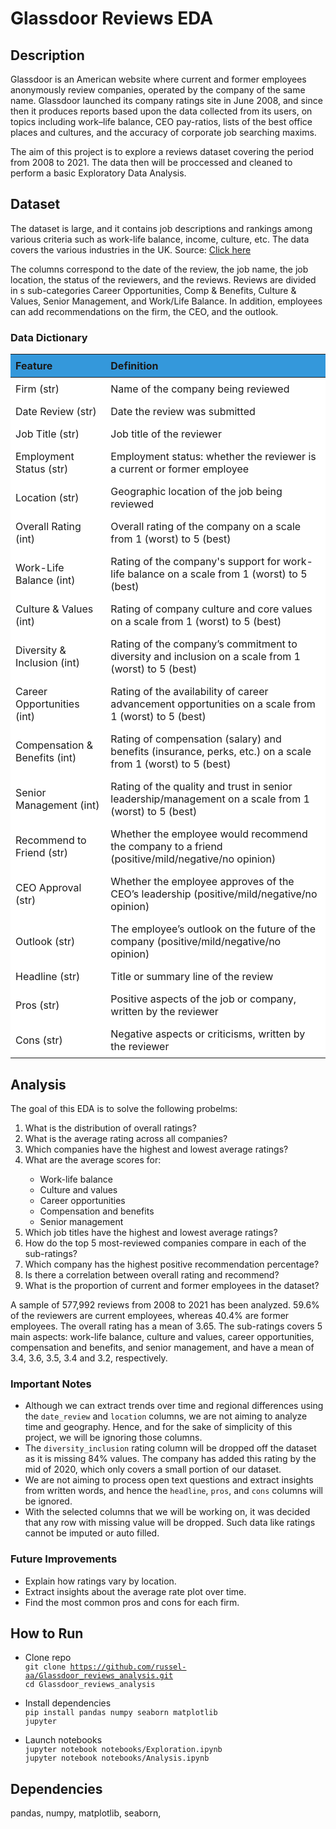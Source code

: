 # Glassdoor Reviews EDA
## Description
Glassdoor is an American website where current and former employees anonymously review companies, operated by the company of the same name. Glassdoor launched its company ratings site in June 2008, and since then it produces reports based upon the data collected from its users, on topics including work–life balance, CEO pay-ratios, lists of the best office places and cultures, and the accuracy of corporate job searching maxims.

The aim of this project is to explore a reviews dataset covering the period from 2008 to 2021. The data then will be proccessed and cleaned to perform a basic Exploratory Data Analysis.


## Dataset
The dataset is large, and it contains job descriptions and rankings among various criteria such as work-life balance, income, culture, etc. The data covers the various industries in the UK. Source: [Click here](https://www.kaggle.com/datasets/davidgauthier/glassdoor-job-reviews)

The columns correspond to the date of the review, the job name, the job location, the status of the reviewers, and the reviews. Reviews are divided in s sub-categories Career Opportunities, Comp & Benefits, Culture & Values, Senior Management, and Work/Life Balance. In addition, employees can add recommendations on the firm, the CEO, and the outlook.

### Data Dictionary
<table style="width: 100%; border-collapse: collapse; background-color: #fff;">    
    <thead>
        <tr>
            <th style="background-color: #3498db; text-align: left; padding: 8px;">Feature</th>
            <th style="background-color: #3498db; text-align: left; padding: 8px;">Definition</th>
        </tr>
    </thead>
    <tbody>
        <tr>
            <td style="padding: 8px;">Firm (str)</td>
            <td style="padding: 8px;">Name of the company being reviewed</td>
        </tr>
        <tr>
            <td style="padding: 8px;">Date Review (str)</td>
            <td style="padding: 8px;">Date the review was submitted</td>
        </tr>
        <tr>
            <td style="padding: 8px;">Job Title (str)</td>
            <td style="padding: 8px;">Job title of the reviewer</td>
        </tr>
        <tr>
            <td style="padding: 8px;">Employment Status (str)</td>
            <td style="padding: 8px;">Employment status: whether the reviewer is a current or former employee</td>
        </tr>
        <tr>
            <td style="padding: 8px;">Location (str)</td>
            <td style="padding: 8px;">Geographic location of the job being reviewed</td>
        </tr>
        <tr>
            <td style="padding: 8px;">Overall Rating (int)</td>
            <td style="padding: 8px;">Overall rating of the company on a scale from 1 (worst) to 5 (best)</td>
        </tr>
        <tr>
            <td style="padding: 8px;">Work-Life Balance (int)</td>
            <td style="padding: 8px;">Rating of the company's support for work-life balance on a scale from 1 (worst) to 5 (best)</td>
        </tr>
        <tr>
            <td style="padding: 8px;">Culture & Values (int)</td>
            <td style="padding: 8px;">Rating of company culture and core values on a scale from 1 (worst) to 5 (best)</td>
        </tr>
        <tr>
            <td style="padding: 8px;">Diversity & Inclusion (int)</td>
            <td style="padding: 8px;">Rating of the company’s commitment to diversity and inclusion on a scale from 1 (worst) to 5 (best)</td>
        </tr>
        <tr>
            <td style="padding: 8px;">Career Opportunities (int)</td>
            <td style="padding: 8px;">Rating of the availability of career advancement opportunities on a scale from 1 (worst) to 5 (best)</td>
        </tr>
        <tr>
            <td style="padding: 8px;">Compensation & Benefits (int)</td>
            <td style="padding: 8px;">Rating of compensation (salary) and benefits (insurance, perks, etc.) on a scale from 1 (worst) to 5 (best)</td>
        </tr>
        <tr>
            <td style="padding: 8px;">Senior Management (int)</td>
            <td style="padding: 8px;">Rating of the quality and trust in senior leadership/management on a scale from 1 (worst) to 5 (best)</td>
        </tr>
        <tr>
            <td style="padding: 8px;">Recommend to Friend (str)</td>
            <td style="padding: 8px;">Whether the employee would recommend the company to a friend (positive/mild/negative/no opinion)</td>
        </tr>
        <tr>
            <td style="padding: 8px;">CEO Approval (str)</td>
            <td style="padding: 8px;">Whether the employee approves of the CEO’s leadership (positive/mild/negative/no opinion)</td>
        </tr>
        <tr>
            <td style="padding: 8px;">Outlook (str)</td>
            <td style="padding: 8px;">The employee’s outlook on the future of the company (positive/mild/negative/no opinion)</td>
        </tr>
        <tr>
            <td style="padding: 8px;">Headline (str)</td>
            <td style="padding: 8px;">Title or summary line of the review</td>
        </tr>
        <tr>
            <td style="padding: 8px;">Pros (str)</td>
            <td style="padding: 8px;">Positive aspects of the job or company, written by the reviewer</td>
        </tr>
        <tr>
            <td style="padding: 8px;">Cons (str)</td>
            <td style="padding: 8px;">Negative aspects or criticisms, written by the reviewer</td>
        </tr>
    </tbody>
</table>


## Analysis
The goal of this EDA is to solve the following probelms:
<ol>
    <li>What is the distribution of overall ratings?</li>
    <li>What is the average rating across all companies?</li>
    <li>Which companies have the highest and lowest average ratings?</li>
    <li>What are the average scores for:</li>
    <ul>
        <li>Work-life balance</li>
        <li>Culture and values</li>
        <li>Career opportunities</li>
        <li>Compensation and benefits</li>
        <li>Senior management</li>
    </ul>
    <li>Which job titles have the highest and lowest average ratings?</li>
    <li>How do the top 5 most-reviewed companies compare in each of the sub-ratings?</li>
    <li>Which company has the highest positive recommendation percentage?</li>
    <li>Is there a correlation between overall rating and recommend?</li>
    <li>What is the proportion of current and former employees in the dataset?</li>
</ol>

A sample of 577,992 reviews from 2008 to 2021 has been analyzed. 59.6% of the reviewers are current employees, whereas 40.4% are former employees. The overall rating has a mean of 3.65. The sub-ratings covers 5 main aspects: work-life balance, culture and values, career opportunities, compensation and benefits, and senior management, and have a mean of 3.4, 3.6, 3.5, 3.4 and 3.2, respectively. 

### Important Notes
-	Although we can extract trends over time and regional differences using the <code>date_review</code> and <code>location</code> columns, we are not aiming to analyze time and geography. Hence, and for the sake of simplicity of this project, we will be ignoring those columns.
-	The <code>diversity_inclusion</code> rating column will be dropped off the dataset as it is missing 84% values. The company has added this rating by the mid of 2020, which only covers a small portion of our dataset.
-	We are not aiming to process open text questions and extract insights from written words, and hence the <code>headline</code>, <code>pros</code>, and <code>cons</code> columns will be ignored.
-	With the selected columns that we will be working on, it was decided that any row with missing value will be dropped. Such data like ratings cannot be imputed or auto filled.

### Future Improvements
-	Explain how ratings vary by location.
-	Extract insights about the average rate plot over time.
-	Find the most common pros and cons for each firm.

  
## How to Run
- Clone repo   
<code>git clone https://github.com/russel-aa/Glassdoor_reviews_analysis.git</code>   
<code>cd Glassdoor_reviews_analysis</code>

- Install dependencies   
<code>pip install pandas numpy seaborn matplotlib jupyter</code>   

- Launch notebooks   
<code>jupyter notebook notebooks/Exploration.ipynb</code>   
<code>jupyter notebook notebooks/Analysis.ipynb</code>   


## Dependencies
pandas, numpy, matplotlib, seaborn, 

